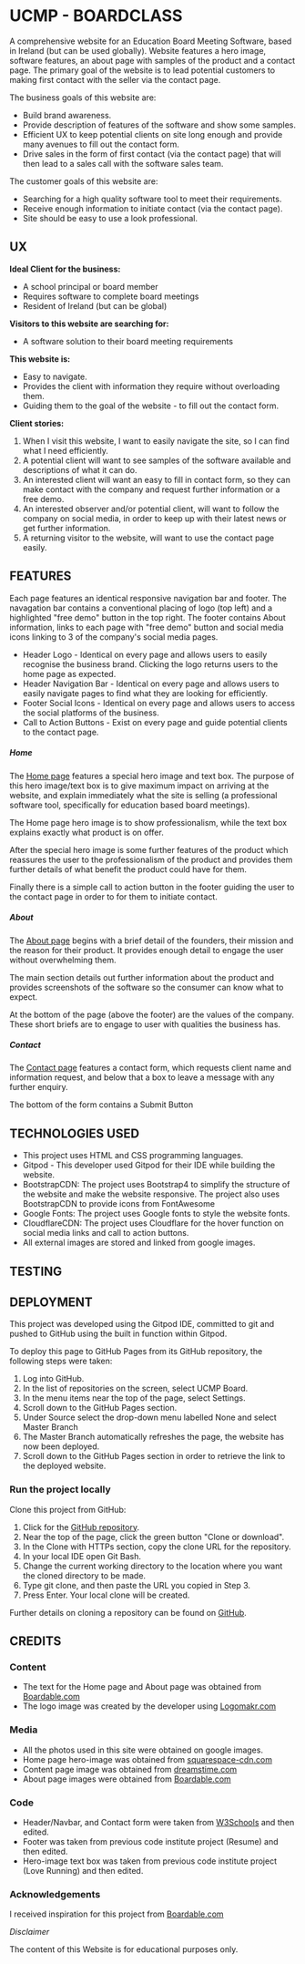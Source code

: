 # UCMP - BOARDCLASS

A comprehensive website for an Education Board Meeting Software, based in Ireland (but can be used globally). Website features a hero image, software features, an about page with samples of the product and a contact page. The primary goal of the website is to lead potential customers to making first contact with the seller via the contact page.

The business goals of this website are:

- Build brand awareness.
- Provide description of features of the software and show some samples.
- Efficient UX to keep potential clients on site long enough and provide many avenues to fill out the contact form.
- Drive sales in the form of first contact (via the contact page) that will then lead to a sales call with the software sales team.


The customer goals of this website are:

- Searching for a high quality software tool to meet their requirements.
- Receive enough information to initiate contact (via the contact page).
- Site should be easy to use a look professional.

## **UX**

**Ideal Client for the business:**

- A school principal or board member
- Requires software to complete board meetings
- Resident of Ireland (but can be global)

**Visitors to this website are searching for:**
- A software solution to their board meeting requirements

**This website is:**
- Easy to navigate.
- Provides the client with information they require without overloading them.
- Guiding them to the goal of the website - to fill out the contact form.
 
**Client stories:**

1. When I visit this website, I want to easily navigate the site, so I can find what I need efficiently.
2. A potential client will want to see samples of the software available and descriptions of what it can do.
3. An interested client will want an easy to fill in contact form, so they can make contact with the company and request further information or a free demo.
4. An interested observer and/or potential client, will want to follow the company on social media, in order to keep up with their latest news or get further information.
5. A returning visitor to the website, will want to use the contact page easily.

## **FEATURES**

Each page features an identical responsive navigation bar and footer. The navagation bar contains a conventional placing of logo (top left) and a highlighted "free demo" button in the top right. The footer contains About information, links to each page with "free demo" button and social media icons linking to 3 of the company's social media pages.

- Header Logo - Identical on every page and allows users to easily recognise the business brand. Clicking the logo returns users to the home page as expected.
- Header Navigation Bar - Identical on every page and allows users to easily navigate pages to find what they are looking for efficiently.
- Footer Social Icons - Identical on every page and allows users to access the social platforms of the business.
- Call to Action Buttons - Exist on every page and guide potential clients to the contact page.

##### Home

The [Home page](https://github.com/Verga1/UCMP-board/blob/master/wireframe/home.jpg) features a special hero image and text box. The purpose of this hero image/text box is to give maximum impact on arriving at the website, and explain immediately what the site is selling (a professional software tool, specifically for education based board meetings).

The Home page hero image is to show professionalism, while the text box explains exactly what product is on offer.

After the special hero image is some further features of the product which reassures the user to the professionalism of the product and provides them further details of what benefit the product could have for them.

Finally there is a simple call to action button in the footer guiding the user to the contact page in order to for them to initiate contact.

##### About

The [About page](https://github.com/Verga1/UCMP-board/blob/master/wireframe/about.jpg) begins with a brief detail of the founders, their mission and the reason for their product. It provides enough detail to engage the user without overwhelming them.

The main section details out further information about the product and provides screenshots of the software so the consumer can know what to expect.

At the bottom of the page (above the footer) are the values of the company. These short briefs are to engage to user with qualities the business has.

##### Contact

The [Contact page](https://github.com/Verga1/UCMP-board/blob/master/wireframe/contact.jpg) features a contact form, which requests client name and information request, and below that a box to leave a message with any further enquiry. 

The bottom of the form contains a Submit Button

## **TECHNOLOGIES USED**

- This project uses HTML and CSS programming languages.
- Gitpod - This developer used Gitpod for their IDE while building the website.
- BootstrapCDN:
The project uses Bootstrap4 to simplify the structure of the website and make the website responsive.
The project also uses BootstrapCDN to provide icons from FontAwesome
- Google Fonts:
The project uses Google fonts to style the website fonts.
- CloudflareCDN:
The project uses Cloudflare for the hover function on social media links and call to action buttons.
- All external images are stored and linked from google images.

## **TESTING**

## **DEPLOYMENT**

This project was developed using the Gitpod IDE, committed to git and pushed to GitHub using the built in function within Gitpod.

To deploy this page to GitHub Pages from its GitHub repository, the following steps were taken:

1. Log into GitHub.
2. In the list of repositories on the screen, select UCMP Board.
3. In the menu items near the top of the page, select Settings.
4. Scroll down to the GitHub Pages section.
5. Under Source select the drop-down menu labelled None and select Master Branch
6. The Master Branch automatically refreshes the page, the website has now been deployed.
7. Scroll down to the GitHub Pages section in order to retrieve the link to the deployed website.



### **Run the project locally**

Clone this project from GitHub:

1. Click for the [GitHub repository](https://github.com/Verga1/UCMP-board).
2. Near the top of the page, click the green button "Clone or download".
3. In the Clone with HTTPs section, copy the clone URL for the repository.
4. In your local IDE open Git Bash.
5. Change the current working directory to the location where you want the cloned directory to be made.
6. Type git clone, and then paste the URL you copied in Step 3.
7. Press Enter. Your local clone will be created.

Further details on cloning a repository can be found on [GitHub](https://help.github.com/en/github/creating-cloning-and-archiving-repositories/cloning-a-repository).

## **CREDITS**

### **Content**

- The text for the Home page and About page was obtained from [Boardable.com](https://boardable.com/)
- The logo image was created by the developer using [Logomakr.com](https://logomakr.com/)

### **Media**

- All the photos used in this site were obtained on google images.
- Home page hero-image was obtained from [squarespace-cdn.com](https://images.squarespace-cdn.com/content/v1/5e40a797e62a4b50541a9405/1581297110239-QE4ITKT1DMCV03FRV7PD/ke17ZwdGBToddI8pDm48kPTrHXgsMrSIMwe6YW3w1AZ7gQa3H78H3Y0txjaiv_0fDoOvxcdMmMKkDsyUqMSsMWxHk725yiiHCCLfrh8O1z4YTzHvnKhyp6Da-NYroOW3ZGjoBKy3azqku80C789l0k5fwC0WRNFJBIXiBeNI5fKTrY37saURwPBw8fO2esROAxn-RKSrlQamlL27g22X2A/board-meeting-room.jpg)
- Content page image was obtained from [dreamstime.com](https://www.dreamstime.com/)
- About page images were obtained from [Boardable.com](https://boardable.com/)

### **Code**

- Header/Navbar, and Contact form were taken from [W3Schools](https://www.w3schools.com/) and then edited.
- Footer was taken from previous code institute project (Resume) and then edited.
- Hero-image text box was taken from previous code institute project (Love Running) and then edited.


### **Acknowledgements**

I received inspiration for this project from [Boardable.com](https://boardable.com/)

*Disclaimer*

The content of this Website is for educational purposes only.

